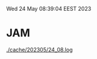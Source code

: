 Wed 24 May 08:39:04 EEST 2023
# JAM
<a href='./cache/202305/24_08.log'>./cache/202305/24_08.log</a>
